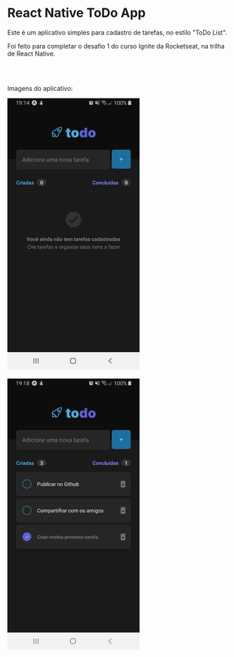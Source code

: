 # React Native ToDo App

Este é um aplicativo simples para cadastro de tarefas, no estilo "ToDo List".

Foi feito para completar o desafio 1 do curso Ignite da Rocketseat, na trilha de React Native.

<br />
<br />

Imagens do aplicativo:

<img src="https://github.com/robertoschuster/react-native-todo-app/blob/master/assets/screenshots/img01.jpeg" width="300" title="Imagem 01">
<br />
<br />
<img src="https://github.com/robertoschuster/react-native-todo-app/blob/master/assets/screenshots/img02.jpeg" width="300" title="Imagem 02">
